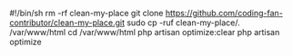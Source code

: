 #!/bin/sh
rm -rf clean-my-place
git clone https://github.com/coding-fan-contributor/clean-my-place.git
sudo cp -ruf clean-my-place/. /var/www/html
cd /var/www/html
php artisan optimize:clear
php artisan optimize